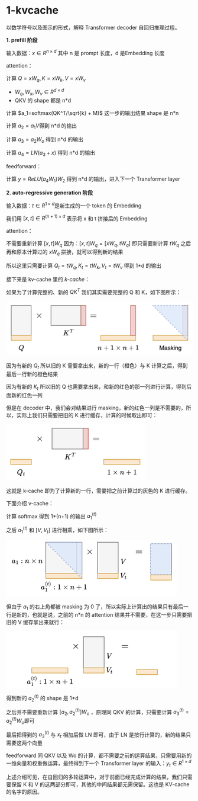 # 1-kvcache
以数学符号以及图示的形式，解释 Transformer decoder 自回归推理过程。



**1. prefill 阶段**

输入数据：$x \in R^{n\times d}$ 其中 n 是 prompt 长度，d 是Embedding 长度

attention：

计算 $Q = xW_q, K=xW_k, V=xW_v$

* $W_q, W_k, W_v \in R^{d\times d}$
* QKV 的 shape 都是 n*d

计算 $a_1=softmax(QK^T/\sqrt{k} + M)$ 这一步的输出结果 shape 是 n*n

计算 $a_2 = a_1V$​ 得到 n*d 的输出

计算 $a_3 = a_2W_o$  得到 n*d 的输出

计算 $a_4=LN(a_3+x)$ 得到 n*d 的输出

feedforward：

计算 $y=ReLU(a_4 W_1)W_2$ 得到 n*d 的输出，进入下一个 Transformer layer



**2. auto-regressive generation 阶段**

输入数据：$t \in R^{1\times d}$​ 是新生成的一个 token 的 Embedding

我们用 $[x,t] \in R^{(n+1)\times d}$ 表示将 x 和 t 拼接后的 Embedding

attention：

不需要重新计算 $[x,t]W_q$ 因为：$[x,t]W_q = [xW_q, tW_q]$ 即只需要新计算 $tW_q$ 之后再和原本计算过的 $xW_q$ 拼接，就可以得到新的结果

所以这里只需要计算 $Q_t = tW_q, K_t = tW_k, V_t = tW_v$ 得到 1*d 的输出

接下来是 kv-cache 里的 *k-cache*：

如果为了计算完整的、新的 $QK^T$ 我们其实需要完整的 Q 和 K，如下图所示：

<img src="./image-20241101114429174.png" alt="image-20241101114429174" style="zoom:50%;" />

因为有新的 $Q_t$ 所以旧的 K 需要拿出来，新的一行（橙色）与 K 计算之后，得到最后一行新的橙色结果

因为有新的 $K_t$ 所以旧的 Q 也需要拿出来，和新的红色的那一列进行计算，得到后面新的红色一列

但是在 decoder 中，我们会对结果进行 masking，新的红色一列是不需要的，所以，实际上我们只需要把旧的 K 进行缓存，计算的时候取出即可：

<img src="./image-20241101114746434.png" alt="image-20241101114746434" style="zoom:50%;" />

这就是 k-cache 即为了计算新的一行，需要把之前计算过的灰色的 K 进行缓存。

下面介绍 v-cache：

计算 softmax 得到 1*(n+1) 的输出 $a_1^{(t)}$

之后 $a_1^{(t)}$ 和 $[V,V_t]$ 进行相乘，如下图所示：

<img src="./image-20241101120027239.png" alt="image-20241101120027239" style="zoom:50%;" />

但由于 $a_1$ 的右上角都被 masking 为 0 了，所以实际上计算出的结果只有最后一行是新的，也就是说，之前的 n*n 的 attention 结果并不需要，在这一步只需要把旧的 V 缓存拿出来就行：

<img src="./image-20241101120036197.png" alt="image-20241101120036197" style="zoom:50%;" />

得到新的 $a_2^{(t)}$ 的 shape 是 1*d

之后并不需要重新计算 $[a_2,a_2^{(t)}] W_o$ ，原理同 QKV 的计算，只需要计算 $a_3^{(t)} = a_2^{(t)} W_o$​ 即可

最后把得到的 $a_3^{(t)}$ 与 $x_t$ 相加后做 LN 即可，由于 LN 是按行计算的，新的结果只需要这两个向量

feedforward 同 QKV 以及 Wo 的计算，都不需要之前的运算结果，只需要用新的一维向量和权重做运算，最终得到下一个 Transformer layer 的输入：$y_t \in R^{1\times d}$



上述介绍可见，在自回归的多轮运算中，对于前面已经完成计算的结果，我们只需要保留 K 和 V 的这两部分即可，其他的中间结果都无需保留。这也是 KV-cache 的名字的原因。

